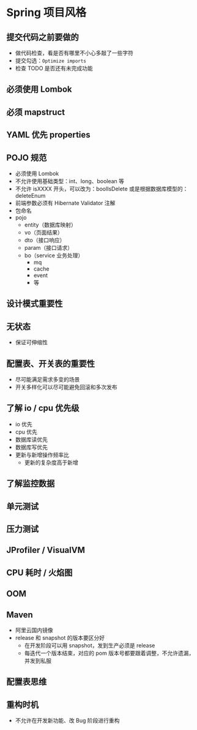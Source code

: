 
# Spring 项目风格

## 提交代码之前要做的

- 做代码检查，看是否有哪里不小心多敲了一些字符
- 提交勾选：`Optimize imports`
- 检查 TODO 是否还有未完成功能

## 必须使用 Lombok


## 必须 mapstruct

## YAML 优先 properties


## POJO 规范

- 必须使用 Lombok
- 不允许使用基础类型：int、long、boolean 等
- 不允许 isXXXX 开头，可以改为：boolIsDelete 或是根据数据库模型的：deleteEnum
- 前端参数必须有 Hibernate Validator 注解
- 包命名
- pojo
    - entity（数据库映射）
    - vo（页面结果）
    - dto（接口响应）
    - param（接口请求）
    - bo（service 业务处理）
        - mq
        - cache
        - event
        - 等


## 设计模式重要性

## 无状态

- 保证可伸缩性


## 配置表、开关表的重要性

- 尽可能满足需求多变的场景
- 开关多样化可以尽可能避免回滚和多次发布

## 了解 io / cpu 优先级

- io 优先
- cpu 优先
- 数据库读优先
- 数据库写优先
- 更新与新增操作频率比
    - 更新的复杂度高于新增

## 了解监控数据

## 单元测试

## 压力测试

## JProfiler / VisualVM


## CPU 耗时 / 火焰图

## OOM

## Maven

- 阿里云国内镜像
- release 和 snapshot 的版本要区分好
    - 在开发阶段可以用 snapshot，发到生产必须是 release
    - 每迭代一个版本结束，对应的 pom 版本号都要跟着调整，不允许遗漏，并发到私服

## 配置表思维


## 重构时机

- 不允许在开发新功能、改 Bug 阶段进行重构

